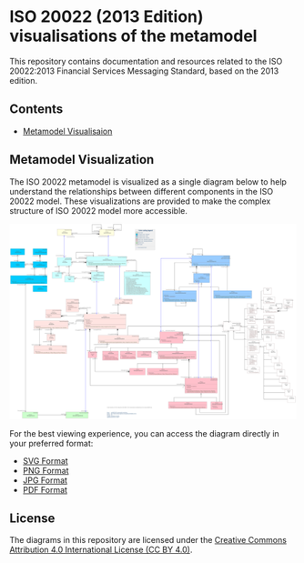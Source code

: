 # ISO 20022 (2013 Edition) visualisations of the metamodel

This repository contains documentation and resources related to the ISO 20022:2013 Financial Services Messaging Standard, based on the 2013 edition.

## Contents

- [Metamodel Visualisaion](docs/metamodel/metamodel.md)

## Metamodel Visualization

The ISO 20022 metamodel is visualized as a single diagram below to help understand the relationships between different components in the ISO 20022 model. These visualizations are provided to make the complex structure of ISO 20022 model more accessible.

![ISO 20022 Metamodel](./docs/metamodel/images/ISO20022_2013-metamodel-visualisation.svg)

For the best viewing experience, you can access the diagram directly in your preferred format:
- [SVG Format](./docs/metamodel/images/ISO20022_2013-metamodel-visualisation.svg)
- [PNG Format](./docs/metamodel/images/ISO20022_2013-metamodel-visualisation.png)
- [JPG Format](./docs/metamodel/images/ISO20022_2013-metamodel-visualisation.jpg)
- [PDF Format](./docs/metamodel/images/ISO20022_2013-metamodel-visualisation.pdf)

## License

The diagrams in this repository are licensed under the [Creative Commons Attribution 4.0 International License (CC BY 4.0)](https://creativecommons.org/licenses/by/4.0/).
